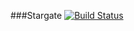 ###Stargate [![Build Status](https://travis-ci.org/sohaibfarooqi/stargate.svg?branch=master)](https://travis-ci.org/sohaibfarooqi/stargate)



